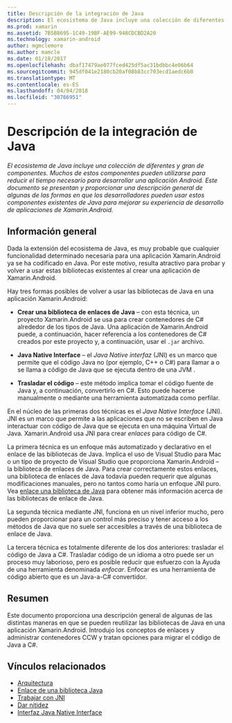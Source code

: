 ```yaml
---
title: Descripción de la integración de Java
description: El ecosistema de Java incluye una colección de diferentes y gran de componentes. Muchos de estos componentes pueden utilizarse para reducir el tiempo necesario para desarrollar una aplicación Android. Este documento se presentan y proporcionar una descripción general de algunas de las formas en que los desarrolladores pueden usar estos componentes existentes de Java para mejorar su experiencia de desarrollo de aplicaciones de Xamarin.Android.
ms.prod: xamarin
ms.assetid: 7B5B8695-1C49-19BF-AE99-948CDCBD2A20
ms.technology: xamarin-android
author: mgmclemore
ms.author: mamcle
ms.date: 01/18/2017
ms.openlocfilehash: dbaf17479ae077fced425df5ac31bdbbc4e06b64
ms.sourcegitcommit: 945df041e2180cb20af08b83cc703ecd1aedc6b0
ms.translationtype: MT
ms.contentlocale: es-ES
ms.lasthandoff: 04/04/2018
ms.locfileid: "30766951"
---
```

# <a name="java-integration-overview"></a>Descripción de la integración de Java

_El ecosistema de Java incluye una colección de diferentes y gran de componentes. Muchos de estos componentes pueden utilizarse para reducir el tiempo necesario para desarrollar una aplicación Android. Este documento se presentan y proporcionar una descripción general de algunas de las formas en que los desarrolladores pueden usar estos componentes existentes de Java para mejorar su experiencia de desarrollo de aplicaciones de Xamarin.Android._


## <a name="overview"></a>Información general

Dada la extensión del ecosistema de Java, es muy probable que cualquier funcionalidad determinado necesaria para una aplicación Xamarin.Android ya se ha codificado en Java. Por este motivo, resulta atractivo para probar y volver a usar estas bibliotecas existentes al crear una aplicación de Xamarin.Android. 

Hay tres formas posibles de volver a usar las bibliotecas de Java en una aplicación Xamarin.Android: 

-   **Crear una biblioteca de enlaces de Java** &ndash; con esta técnica, un proyecto Xamarin.Android se usa para crear contenedores de C# alrededor de los tipos de Java. Una aplicación de Xamarin.Android puede, a continuación, hacer referencia a los contenedores de C# creados por este proyecto y, a continuación, usar el `.jar` archivo. 

-   **Java Native Interface** &ndash; el *Java Native* *interfaz* (JNI) es un marco que permite que el código Java no (por ejemplo, C++ o C#) para llamar a o se llama a código de Java que se ejecuta dentro de una JVM . 

-   **Trasladar el código** &ndash; este método implica tomar el código fuente de Java y, a continuación, convertirlo en C#. Esto puede hacerse manualmente o mediante una herramienta automatizada como perfilar. 

En el núcleo de las primeras dos técnicas es el *Java Native Interface* (JNI). JNI es un marco que permite a las aplicaciones que no se escriben en Java interactuar con código de Java que se ejecuta en una máquina Virtual de Java. Xamarin.Android usa JNI para crear *enlaces* para código de C#. 

La primera técnica es un enfoque más automatizado y declarativo en el enlace de las bibliotecas de Java. Implica el uso de Visual Studio para Mac o un tipo de proyecto de Visual Studio que proporciona Xamarin.Android &ndash; la biblioteca de enlaces de Java. Para crear correctamente estos enlaces, una biblioteca de enlaces de Java todavía pueden requerir que algunas modificaciones manuales, pero no tantos como haría un enfoque JNI puro. Vea [enlace una biblioteca de Java](~/android/platform/binding-java-library/index.md) para obtener más información acerca de las bibliotecas de enlace de Java. 

La segunda técnica mediante JNI, funciona en un nivel inferior mucho, pero pueden proporcionar para un control más preciso y tener acceso a los métodos de Java que no suele ser accesibles a través de una biblioteca de enlace de Java. 

La tercera técnica es totalmente diferente de los dos anteriores: trasladar el código de Java a C#. Trasladar código de un idioma a otro puede ser un proceso muy laborioso, pero es posible reducir que esfuerzo con la Ayuda de una herramienta denominada *enfocar*. Enfocar es una herramienta de código abierto que es un Java-a-C# convertidor. 



## <a name="summary"></a>Resumen

Este documento proporciona una descripción general de algunas de las distintas maneras en que se pueden reutilizar las bibliotecas de Java en una aplicación Xamarin.Android. Introdujo los conceptos de enlaces y administrar contenedores CCW y tratan opciones para migrar el código de Java a C#. 


## <a name="related-links"></a>Vínculos relacionados

- [Arquitectura](~/android/internals/architecture.md)
- [Enlace de una biblioteca Java](~/android/platform/binding-java-library/index.md)
- [Trabajar con JNI](~/android/platform/java-integration/working-with-jni.md)
- [Dar nitidez](https://github.com/slluis/sharpen)
- [Interfaz Java Native Interface](http://docs.oracle.com/javase/7/docs/technotes~/jni/index.html)
